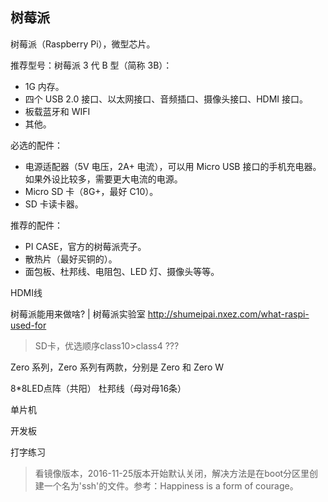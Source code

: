 ## 树莓派

树莓派（Raspberry Pi），微型芯片。

推荐型号：树莓派 3 代 B 型（简称 3B）：

* 1G 内存。
* 四个 USB 2.0 接口、以太网接口、音频插口、摄像头接口、HDMI 接口。
* 板载蓝牙和 WIFI
* 其他。

必选的配件：

* 电源适配器（5V 电压，2A+ 电流），可以用 Micro USB 接口的手机充电器。如果外设比较多，需要更大电流的电源。
* Micro SD 卡（8G+，最好 C10）。
* SD 卡读卡器。

推荐的配件：

* PI CASE，官方的树莓派壳子。
* 散热片（最好买铜的）。
* 面包板、杜邦线、电阻包、LED 灯、摄像头等等。

HDMI线

树莓派能用来做啥? | 树莓派实验室
http://shumeipai.nxez.com/what-raspi-used-for

> SD卡，优选顺序class10>class4 ???

Zero 系列，Zero 系列有两款，分别是 Zero 和 Zero W

8*8LED点阵（共阳）
杜邦线（母对母16条）

单片机

开发板

打字练习

> 看镜像版本，2016-11-25版本开始默认关闭，解决方法是在boot分区里创建一个名为'ssh'的文件。参考：Happiness is a form of courage。
